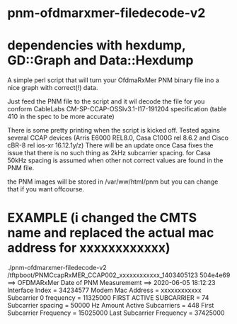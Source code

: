 # pnm-ofdmarxmer-filedecode-v2
# dependencies with hexdump, GD::Graph and Data::Hexdump

A simple perl script that will turn your OfdmaRxMer PNM binary file ino a nice graph with correct(!) data.
 
Just feed the PNM file to the script and it wil decode the file for you conform CableLabs CM-SP-CCAP-OSSIv3.1-I17-191204 specification (table 410 in the spec to be more accurate)

There is some pretty printing when the script is kicked off.
Tested agains several CCAP devices (Arris E6000 REL8.0, Casa C100G rel 8.6.2 and Cisco cBR-8 rel ios-xr 16.12.1y/z)
There will be an update once Casa fixes the issue that there is no such thing as 2kHz subcarrier spacing. for Casa 50kHz spacing is assumed when other not correct values are found in the PNM file.

the PNM images will be stored in /var/ww/html/pnm but you can change that if you want offcourse.

# EXAMPLE (i changed the CMTS name and replaced the actual mac address for xxxxxxxxxxxx)

./pnm-ofdmarxmer-filedecode-v2 /tftpboot/PNMCcapRxMER_CCAP002_xxxxxxxxxxxx_1403405123
504e4e69 ==> OFDMARxMer
Date of PNM Measurememt ==> 2020-06-05 18:12:23
Interface Index = 34234577
Modem Mac Address = xxxxxxxxxxxx
Subcarrier 0 frequency = 11325000
FIRST ACTIVE SUBCARRIER = 74
Subcarrier spacing = 50000 Hz
Amount Active Subcarriers = 448
First Subcarrier Frequency = 15025000
Last Subcarrier Frequency = 37425000
